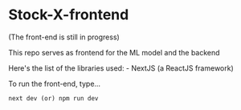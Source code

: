 # Stock-X-frontend

(The front-end is still in progress)

This repo serves as frontend for the ML model and the backend

Here's the list of the libraries used:
    - NextJS (a ReactJS framework)

To run the front-end, type...
```
next dev (or) npm run dev
```